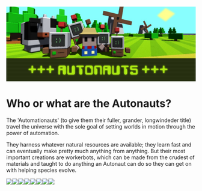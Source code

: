 ![Banner](Media/Banner.jpg)
# Who or what are the Autonauts?
The 'Automationauts' (to give them their fuller, grander, longwindeder title) travel the universe with the sole goal of setting worlds in motion through the power of automation.

They harness whatever natural resources are available; they learn fast and can eventually make pretty much anything from anything. But their most important creations are workerbots, which can be made from the crudest of materials and taught to do anything an Autonaut can do so they can get on with helping species evolve.

<image src="Media/Autonauts (1).gif" width="180px"/><image src="Media/Autonauts (2).gif" width="180px"/><image src="Media/Autonauts (3).gif" width="180px"/><image src="Media/Autonauts (4).gif" width="180px"/><image src="Media/Autonauts (5).gif" width="180px"/><image src="Media/Autonauts (6).gif" width="180px"/><image src="Media/Autonauts (7).gif" width="180px"/><image src="Media/Autonauts (8).gif" width="180px"/>
